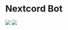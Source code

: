 # Nextcord Bot
<dev id="badges">
  <a href="https://www.python.org/"><img src="https://img.shields.io/badge/Python-3.10-blue?style=flat"></a>
  <a href="https://nextcord.dev/"><img src="https://img.shields.io/badge/Nextcord-Library-blue?style=flat"></a>
</dev>

